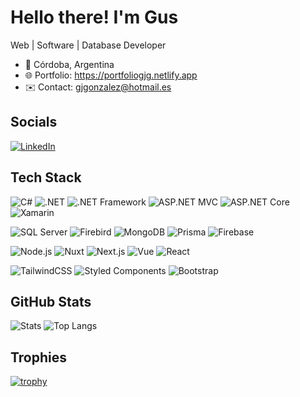 # Hello there! I'm Gus

Web | Software | Database Developer

- 📍 Córdoba, Argentina
- 🌐 Portfolio: https://portfoliogjg.netlify.app
- ✉️ Contact: gjgonzalez@hotmail.es

## Socials
[![LinkedIn](https://img.shields.io/badge/LinkedIn-0A66C2?logo=linkedin&logoColor=white)](https://www.linkedin.com/in/gonzalez-gustavo-javier/)

## Tech Stack
![C#](https://img.shields.io/badge/C%23-239120?logo=csharp&logoColor=white)
![.NET](https://img.shields.io/badge/.NET-512BD4?logo=dotnet&logoColor=white)
![.NET Framework](https://img.shields.io/badge/.NET%20Framework-5C2D91?logo=dotnet&logoColor=white)
![ASP.NET MVC](https://img.shields.io/badge/ASP.NET%20MVC-5C2D91?logo=dotnet&logoColor=white)
![ASP.NET Core](https://img.shields.io/badge/ASP.NET%20Core-512BD4?logo=dotnet&logoColor=white)
![Xamarin](https://img.shields.io/badge/Xamarin-3498DB?logo=xamarin&logoColor=white)

![SQL Server](https://img.shields.io/badge/SQL%20Server-CC2927?logo=microsoftsqlserver&logoColor=white)
![Firebird](https://img.shields.io/badge/Firebird-EE3E3E?logo=firebird&logoColor=white)
![MongoDB](https://img.shields.io/badge/MongoDB-4EA94B?logo=mongodb&logoColor=white)
![Prisma](https://img.shields.io/badge/Prisma-2D3748?logo=prisma&logoColor=white)
![Firebase](https://img.shields.io/badge/Firebase-FFCA28?logo=firebase&logoColor=black)

![Node.js](https://img.shields.io/badge/Node.js-393?logo=nodedotjs&logoColor=white)
![Nuxt](https://img.shields.io/badge/Nuxt-00DC82?logo=nuxtdotjs&logoColor=white)
![Next.js](https://img.shields.io/badge/Next.js-000000?logo=nextdotjs&logoColor=white)
![Vue](https://img.shields.io/badge/Vue-35495E?logo=vuedotjs&logoColor=4FC08D)
![React](https://img.shields.io/badge/React-20232A?logo=react&logoColor=61DAFB)

![TailwindCSS](https://img.shields.io/badge/Tailwind-38B2AC?logo=tailwindcss&logoColor=white)
![Styled Components](https://img.shields.io/badge/Styled--Components-DB7093?logo=styledcomponents&logoColor=white)
![Bootstrap](https://img.shields.io/badge/Bootstrap-7952B3?logo=bootstrap&logoColor=white)

## GitHub Stats
![Stats](https://github-readme-stats.vercel.app/api?username=gusgeet&show_icons=true)
![Top Langs](https://github-readme-stats.vercel.app/api/top-langs/?username=gusgeet&layout=compact)

## Trophies
[![trophy](https://github-profile-trophy.vercel.app/?username=gusgeet&theme=flat&margin-w=10)](https://github-profile-trophy.vercel.app/?username=gusgeet&theme=flat&margin-w=10)
